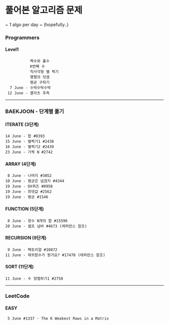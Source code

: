 # 풀어본 알고리즘 문제 
~ 1 algo per day ~ (hopefully..)
### Programmers 
#### Level1
               짝수와 홀수
               K번째 수 
               직사각형 별 찍기
               행렬의 덧셈 
               평균 구하기 
      7 June - 수박수박수박 
     12 June - 콜라츠 추측

----

### BAEKJOON - 단계별 풀기

#### ITERATE (3단계)
    14 June - 합 #8393
    15 June - 별찍기1 #2438
    16 June - 별찍기2 #2439
    23 June - 기찍 N #2742

#### ARRAY (4단계)
     8 June - 나머지 #3052
    10 June - 평균은 넘겠지 #4344
    19 June - OX퀴즈 #8958
    19 June - 최댓값 #2562
    19 June - 평균 #1546

#### FUNCTION (5단계)
     8 June - 정수 N개의 합 #15596
    20 June - 셀프 넘버 #4673 (레퍼런스 참조) 
 
#### RECURSION (9단계)
     9 June - 팩토리얼 #10872
    11 June - 재귀함수가 뭔가요? #17478 (레퍼런스 참조)
#### SORT (11단계)
    11 June - 수 정렬하기1 #2750

----
### LeetCode 
#### EASY
     5 June #1337 - The K Weakest Rows in a Matrix